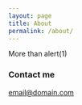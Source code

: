 ```yaml
---
layout: page
title: About
permalink: /about/
---
```


More than alert(1) 

### Contact me

[email@domain.com](mailto:mrhydevil@protonmail.com)